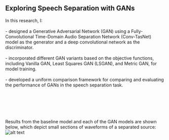 <h2>Exploring Speech Separation with GANs</h2><p> In this research, I:<br><br> 
 -  designed a Generative Adversarial Network (GAN) using a Fully-Convolutional Time-Domain Audio Separation Network (Conv-TasNet) model as the generator and a deep convolutional network as the discriminator. <br><br>
-  incorporated different GAN variants based on the objective functions, including Vanilla GAN, Least Squares GAN (LSGAN), and Metric GAN, for model training.<br><br>
-  developed a uniform comparison framework for comparing and evaluating the performance of GANs in the speech separation task. 

 <br><br><br><br><br>
Results from the baseline model and each of the GAN models are shown below, which depict small sections of waveforms of a separated source: 
![alt text](https://github.com/abishek2019/Machine_Learning/blob/main/Speech%20Separation%20(Deep%20Learning%20Thesis%20Research)/assets/Result2.png?raw=true)
<br>
